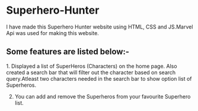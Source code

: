 # Superhero-Hunter
I have made this Superhero Hunter website using HTML, CSS and JS.Marvel Api was used for making this website.
<h2>Some features are listed below:-</h2>
1. Displayed a list of SuperHeros (Characters) on the home page. Also created a search bar that will filter out the character based on search query.Atleast two characters needed in the search bar to show option list of Superheros.

2. You can add and remove the Superheros from your favourite Superhero list.
